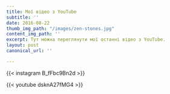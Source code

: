 ```yaml
---
title: Мої відео з YouTube
subtitle: ''
date: 2016-08-22
thumb_img_path: "/images/zen-stones.jpg"
content_img_path: ''
excerpt: Тут можна переглянути мої останні відео з YouTube.
layout: post
canonical_url: ''

---
```

{{< instagram B_fFbc9Bn2d >}}

{{< youtube dsknA27fMG4 >}}